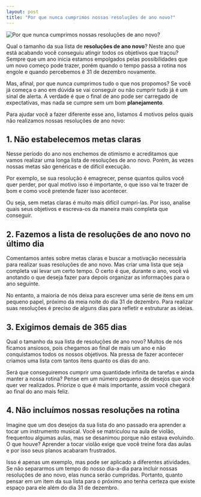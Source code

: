 ```yaml
---
layout: post
title: "Por que nunca cumprimos nossas resoluções de ano novo?"
---
```


![Por que nunca cumprimos nossas resoluções de ano novo?](https://i.imgur.com/EfYxacn.jpeg)

Qual o tamanho da sua lista de  **resoluções de ano novo**? Neste ano que está acabando você conseguiu atingir todos os objetivos que traçou? Sempre que um ano inicia estamos empolgados pelas possibilidades que um novo começo pode trazer, porém quando o tempo passa a rotina nos engole e quando percebemos é 31 de dezembro novamente.

Mas, afinal, por que nunca cumprimos tudo o que nos propomos? Se você já começa o ano em dúvida se vai conseguir ou não cumprir tudo já é um sinal de alerta. A verdade é que o final de ano pode ser carregado de expectativas, mas nada se cumpre sem um bom  **planejamento**.

Para ajudar você a fazer diferente esse ano, listamos 4 motivos pelos quais não realizamos nossas resoluções de ano novo:

## 1. Não estabelecemos metas claras

Nesse período do ano nos enchemos de otimismo e acreditamos que vamos realizar uma longa lista de resoluções de ano novo. Porém, às vezes nossas metas são genéricas e de difícil execução.

Por exemplo, se sua resolução é emagrecer, pense quantos quilos você quer perder, por qual motivo isso é importante, o que isso vai te trazer de bom e como você pretende fazer isso acontecer.

Ou seja, sem metas claras é muito mais difícil cumpri-las. Por isso, analise quais seus objetivos e escreva-os da maneira mais completa que conseguir.

## 2. Fazemos a lista de resoluções de ano novo no último dia

Comentamos antes sobre metas claras e buscar a motivação necessária para realizar suas resoluções de ano novo. Mas criar uma lista que seja completa vai levar um certo tempo. O certo é que, durante o ano, você vá anotando o que deseja fazer para depois organizar as informações para o ano seguinte.

No entanto, a maioria de nós deixa para escrever uma série de itens em um pequeno papel, próximo da meia noite do dia 31 de dezembro. Para realizar suas resoluções é preciso de alguns dias para refletir e estruturar as ideias.

## 3. Exigimos demais de 365 dias

Qual o tamanho da sua lista de resoluções de ano novo? Muitos de nós ficamos ansiosos, pois chegamos ao final de mais um ano e não conquistamos todos os nossos objetivos. Na pressa de fazer acontecer criamos uma lista com tantos itens quanto os dias do ano.

Será que conseguiremos cumprir uma quantidade infinita de tarefas e ainda manter a nossa rotina? Pense em um número pequeno de desejos que você quer ver realizados. Priorize o que é mais importante, assim você chegará ao final do ano mais feliz.

## 4. Não incluímos nossas resoluções na rotina

Imagine que um dos desejos da sua lista do ano passado era aprender a tocar um instrumento musical. Você se matriculou na aula de violão, frequentou algumas aulas, mas se desanimou porque não estava evoluindo. O que houve? Aprender a tocar violão exige que você treine fora das aulas e por isso seus planos acabaram frustrados.

Isso é apenas um exemplo, mas pode ser aplicado a diferentes atividades. Se não separarmos um tempo do nosso dia-a-dia para incluir nossas resoluções de ano novo, elas nunca serão cumpridas. Portanto, quanto pensar em um item da sua lista para o próximo ano tenha certeza que existe espaço para ele além do dia 31 de dezembro.
